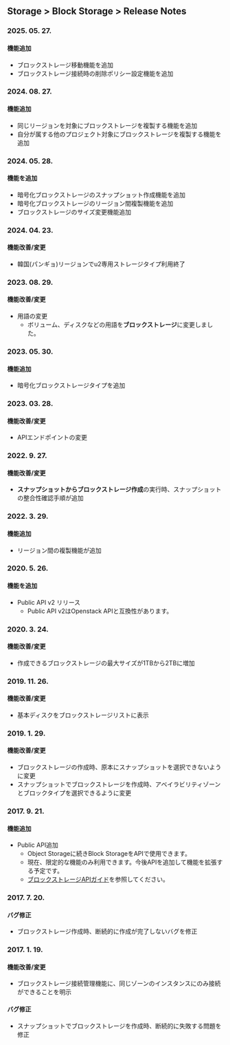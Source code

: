 ## Storage > Block Storage > Release Notes

### 2025. 05. 27.

#### 機能追加

* ブロックストレージ移動機能を追加
* ブロックストレージ接続時の削除ポリシー設定機能を追加

### 2024. 08. 27.

#### 機能追加

* 同じリージョンを対象にブロックストレージを複製する機能を追加
* 自分が属する他のプロジェクト対象にブロックストレージを複製する機能を追加

### 2024. 05. 28.

#### 機能を追加

* 暗号化ブロックストレージのスナップショット作成機能を追加
* 暗号化ブロックストレージのリージョン間複製機能を追加
* ブロックストレージのサイズ変更機能追加

### 2024. 04. 23.

#### 機能改善/変更

* 韓国(パンギョ)リージョンでu2専用ストレージタイプ利用終了

### 2023. 08. 29.

#### 機能改善/変更

* 用語の変更
    * ボリューム、ディスクなどの用語を**ブロックストレージ**に変更しました。

### 2023. 05. 30.

#### 機能追加

* 暗号化ブロックストレージタイプを追加

### 2023. 03. 28.

#### 機能改善/変更

* APIエンドポイントの変更

### 2022. 9. 27.

#### 機能改善/変更

* **スナップショットからブロックストレージ作成**の実行時、スナップショットの整合性確認手順が追加

### 2022. 3. 29.

#### 機能追加

* リージョン間の複製機能が追加

### 2020. 5. 26.

#### 機能を追加

* Public API v2 リリース
    * Public API v2はOpenstack APIと互換性があります。

### 2020. 3. 24.

#### 機能改善/変更

* 作成できるブロックストレージの最大サイズが1TBから2TBに増加

### 2019. 11. 26.

#### 機能改善/変更

* 基本ディスクをブロックストレージリストに表示

### 2019. 1. 29.

#### 機能改善/変更

* ブロックストレージの作成時、原本にスナップショットを選択できないように変更
* スナップショットでブロックストレージを作成時、アベイラビリティゾーンとブロックタイプを選択できるように変更

### 2017. 9. 21.

#### 機能追加
* Public API追加
    * Object Storageに続きBlock StorageをAPIで使用できます。
    * 現在、限定的な機能のみ利用できます。今後APIを追加して機能を拡張する予定です。
    * [ブロックストレージAPIガイド](/Storage/Block%20Storage/ja/api-guide/)を参照してください。

### 2017. 7. 20.

#### バグ修正

* ブロックストレージ作成時、断続的に作成が完了しないバグを修正

### 2017. 1. 19.

#### 機能改善/変更

* ブロックストレージ接続管理機能に、同じゾーンのインスタンスにのみ接続ができることを明示

#### バグ修正

* スナップショットでブロックストレージを作成時、断続的に失敗する問題を修正
